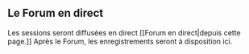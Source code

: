 ## Le Forum en direct
Les sessions seront diffusées en direct [[Forum en direct|depuis cette page.]] Après le Forum, les enregistrements seront à disposition ici.